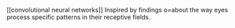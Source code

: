 [[convolutional neural networks]]
Inspired by findings o=about the way eyes process specific patterns in their receptive fields.
